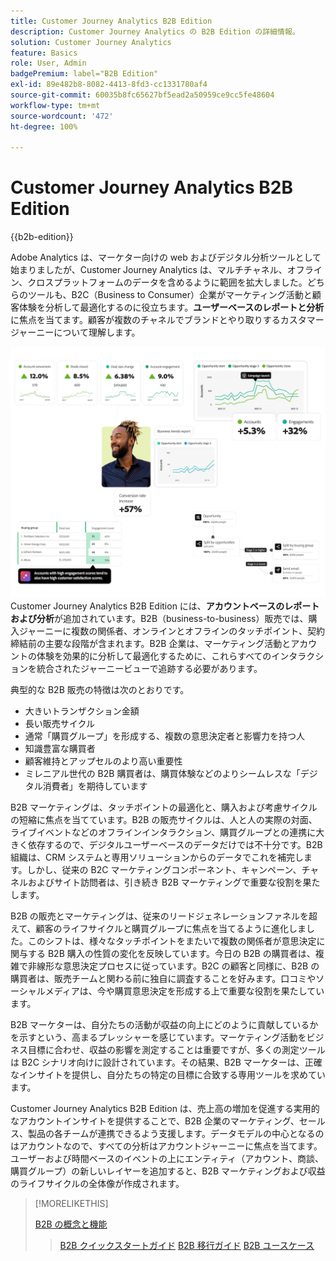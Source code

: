 ```yaml
---
title: Customer Journey Analytics B2B Edition
description: Customer Journey Analytics の B2B Edition の詳細情報。
solution: Customer Journey Analytics
feature: Basics
role: User, Admin
badgePremium: label="B2B Edition"
exl-id: 89e482b8-8082-4413-8fd3-cc1331780af4
source-git-commit: 60035b8fc65627bf5ead2a50959ce9cc5fe48604
workflow-type: tm+mt
source-wordcount: '472'
ht-degree: 100%

---
```



# Customer Journey Analytics B2B Edition

{{b2b-edition}}

Adobe Analytics は、マーケター向けの web およびデジタル分析ツールとして始まりましたが、Customer Journey Analytics は、マルチチャネル、オフライン、クロスプラットフォームのデータを含めるように範囲を拡大しました。どちらのツールも、B2C（Business to Consumer）企業がマーケティング活動と顧客体験を分析して最適化するのに役立ちます。**ユーザーベースのレポートと分析**&#x200B;に焦点を当てます。顧客が複数のチャネルでブランドとやり取りするカスタマージャーニーについて理解します。

![B2B ヒーロー画像](assets/b2b-image.png)
Customer Journey Analytics B2B Edition には、**アカウントベースのレポートおよび分析**&#x200B;が追加されています。B2B（business-to-business）販売では、購入ジャーニーに複数の関係者、オンラインとオフラインのタッチポイント、契約締結前の主要な段階が含まれます。B2B 企業は、マーケティング活動とアカウントの体験を効果的に分析して最適化するために、これらすべてのインタラクションを統合されたジャーニービューで追跡する必要があります。

典型的な B2B 販売の特徴は次のとおりです。

* 大きいトランザクション金額
* 長い販売サイクル
* 通常「購買グループ」を形成する、複数の意思決定者と影響力を持つ人
* 知識豊富な購買者
* 顧客維持とアップセルのより高い重要性
* ミレニアル世代の B2B 購買者は、購買体験などのよりシームレスな「デジタル消費者」を期待しています

B2B マーケティングは、タッチポイントの最適化と、購入および考慮サイクルの短縮に焦点を当てています。B2B の販売サイクルは、人と人の実際の対面、ライブイベントなどのオフラインインタラクション、購買グループとの連携に大きく依存するので、デジタルユーザーベースのデータだけでは不十分です。B2B 組織は、CRM システムと専用ソリューションからのデータでこれを補完します。しかし、従来の B2C マーケティングコンポーネント、キャンペーン、チャネルおよびサイト訪問者は、引き続き B2B マーケティングで重要な役割を果たします。

B2B の販売とマーケティングは、従来のリードジェネレーションファネルを超えて、顧客のライフサイクルと購買グループに焦点を当てるように進化しました。このシフトは、様々なタッチポイントをまたいで複数の関係者が意思決定に関与する B2B 購入の性質の変化を反映しています。今日の B2B の購買者は、複雑で非線形な意思決定プロセスに従っています。B2C の顧客と同様に、B2B の購買者は、販売チームと関わる前に独自に調査することを好みます。口コミやソーシャルメディアは、今や購買意思決定を形成する上で重要な役割を果たしています。

B2B マーケターは、自分たちの活動が収益の向上にどのように貢献しているかを示すという、高まるプレッシャーを感じています。マーケティング活動をビジネス目標に合わせ、収益の影響を測定することは重要ですが、多くの測定ツールは B2C シナリオ向けに設計されています。その結果、B2B マーケターは、正確なインサイトを提供し、自分たちの特定の目標に合致する専用ツールを求めています。

Customer Journey Analytics B2B Edition は、売上高の増加を促進する実用的なアカウントインサイトを提供することで、B2B 企業のマーケティング、セールス、製品の各チームが連携できるよう支援します。データモデルの中心となるのはアカウントなので、すべての分析はアカウントジャーニーに焦点を当てます。ユーザーおよび時間ベースのイベントの上にエンティティ（アカウント、商談、購買グループ）の新しいレイヤーを追加すると、B2B マーケティングおよび収益のライフサイクルの全体像が作成されます。


>[!MORELIKETHIS]
>
>[B2B の概念と機能](cja-b2b-concepts-features.md)
>>[B2B クイックスタートガイド](cja-b2b-quick-start-guide.md)
>>[B2B 移行ガイド](cja-b2b-transition.md)
>>[B2B ユースケース](/help/use-cases/b2b/b2b-edition/use-cases-overview.md)
>
